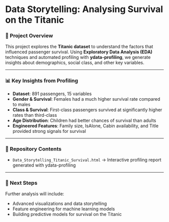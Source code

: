 # Data Storytelling: Analysing Survival on the Titanic  

### 📌 Project Overview  
This project explores the **Titanic dataset** to understand the factors that influenced passenger survival. Using **Exploratory Data Analysis (EDA)** techniques and automated profiling with **ydata-profiling**, we generate insights about demographics, social class, and other key variables.  

---

### 📊 Key Insights from Profiling  
- **Dataset**: 891 passengers, 15 variables  
- **Gender & Survival**: Females had a much higher survival rate compared to males  
- **Class & Survival**: First-class passengers survived at significantly higher rates than third-class  
- **Age Distribution**: Children had better chances of survival than adults  
- **Engineered Features**: Family size, IsAlone, Cabin availability, and Title provided strong signals for survival  

---

### 📂 Repository Contents  
- `Data_Storytelling_Titanic_Survival.html` → Interactive profiling report generated with ydata-profiling  

---

### 🔮 Next Steps  
Further analysis will include:  
- Advanced visualizations and data storytelling  
- Feature engineering for machine learning models  
- Building predictive models for survival on the Titanic  
